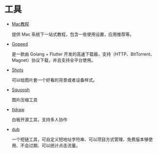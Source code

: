 # 工具

* [Mac教程](https://44maker.github.io/wiki/Mac/index.html)

  提供 Mac 系统下一站式教程，包含一些使用设置，应用推荐等。

* [Gopeed](https://github.com/GopeedLab/gopeed)

  是一款由 Golang + Flutter 开发的高速下载器，支持（HTTP、BitTorrent、Magnet）协议下载，并且支持全平台使用。

* [Shots](https://shots.so/)

  可以给图片套一个好看的背景或者设备样式。

* [Squoosh](https://squoosh.app/)

  图片压缩工具

* [tldraw](https://www.tldraw.com/)

  白板开源工具，支持多人协作

* [dub](https://dub.co/)

  一个短链工具，可自定义短地址字符串、可以项目方式管理、免费版本够使用、不会过期、可以统计点击流量。
